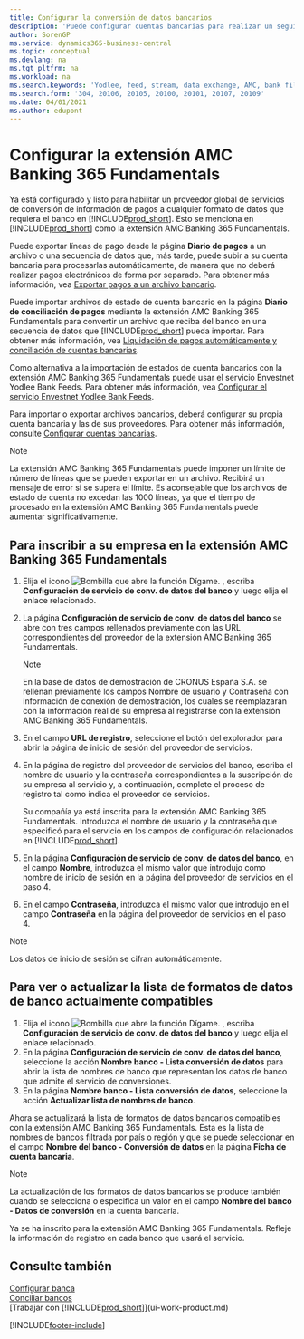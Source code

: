 ```yaml
---
title: Configurar la conversión de datos bancarios
description: 'Puede configurar cuentas bancarias para realizar un seguimiento de las transacciones e importar o exportar fuentes de bancos, como Yodlee.'
author: SorenGP
ms.service: dynamics365-business-central
ms.topic: conceptual
ms.devlang: na
ms.tgt_pltfrm: na
ms.workload: na
ms.search.keywords: 'Yodlee, feed, stream, data exchange, AMC, bank file import, bank file export, re-export, bank transfer, AMC, AMC Banking 365 Fundamentals extension, funds transfer'
ms.search.form: '304, 20106, 20105, 20100, 20101, 20107, 20109'
ms.date: 04/01/2021
ms.author: edupont
---
```

# <a name="set-up-the-amc-banking-365-fundamentals-extension"></a>Configurar la extensión AMC Banking 365 Fundamentals
Ya está configurado y listo para habilitar un proveedor global de servicios de conversión de información de pagos a cualquier formato de datos que requiera el banco en [!INCLUDE[prod_short](includes/prod_short.md)]. Esto se menciona en [!INCLUDE[prod_short](includes/prod_short.md)] como la extensión AMC Banking 365 Fundamentals.

Puede exportar líneas de pago desde la página **Diario de pagos** a un archivo o una secuencia de datos que, más tarde, puede subir a su cuenta bancaria para procesarlas automáticamente, de manera que no deberá realizar pagos electrónicos de forma por separado. Para obtener más información, vea [Exportar pagos a un archivo bancario](finance-make-payments-with-bank-data-conversion-service-or-sepa-credit-transfer.md#exporting-payments-to-a-bank-file).

Puede importar archivos de estado de cuenta bancario en la página **Diario de conciliación de pagos** mediante la extensión AMC Banking 365 Fundamentals para convertir un archivo que reciba del banco en una secuencia de datos que [!INCLUDE[prod_short](includes/prod_short.md)] pueda importar. Para obtener más información, vea [Liquidación de pagos automáticamente y conciliación de cuentas bancarias](receivables-apply-payments-auto-reconcile-bank-accounts.md).

Como alternativa a la importación de estados de cuenta bancarios con la extensión AMC Banking 365 Fundamentals puede usar el servicio Envestnet Yodlee Bank Feeds. Para obtener más información, vea [Configurar el servicio Envestnet Yodlee Bank Feeds](bank-how-setup-bank-statement-service.md).

Para importar o exportar archivos bancarios, deberá configurar su propia cuenta bancaria y las de sus proveedores. Para obtener más información, consulte [Configurar cuentas bancarias](bank-how-setup-bank-accounts.md).

> [!NOTE]  
> La extensión AMC Banking 365 Fundamentals puede imponer un límite de número de líneas que se pueden exportar en un archivo. Recibirá un mensaje de error si se supera el límite. Es aconsejable que los archivos de estado de cuenta no excedan las 1000 líneas, ya que el tiempo de procesado en la extensión AMC Banking 365 Fundamentals puede aumentar significativamente.

## <a name="to-sign-your-company-up-for-the-amc-banking-365-fundamentals-extension"></a>Para inscribir a su empresa en la extensión AMC Banking 365 Fundamentals
1. Elija el icono ![Bombilla que abre la función Dígame.](media/ui-search/search_small.png "Dígame qué desea hacer") , escriba **Configuración de servicio de conv. de datos del banco** y luego elija el enlace relacionado.  
2. La página **Configuración de servicio de conv. de datos del banco** se abre con tres campos rellenados previamente con las URL correspondientes del proveedor de la extensión AMC Banking 365 Fundamentals.

    > [!NOTE]  
    >   En la base de datos de demostración de CRONUS España S.A. se rellenan previamente los campos Nombre de usuario y Contraseña con información de conexión de demostración, los cuales se reemplazarán con la información real de su empresa al registrarse con la extensión AMC Banking 365 Fundamentals.
3. En el campo **URL de registro**, seleccione el botón del explorador para abrir la página de inicio de sesión del proveedor de servicios.  
4. En la página de registro del proveedor de servicios del banco, escriba el nombre de usuario y la contraseña correspondientes a la suscripción de su empresa al servicio y, a continuación, complete el proceso de registro tal como indica el proveedor de servicios.

    Su compañía ya está inscrita para la extensión AMC Banking 365 Fundamentals. Introduzca el nombre de usuario y la contraseña que especificó para el servicio en los campos de configuración relacionados en [!INCLUDE[prod_short](includes/prod_short.md)].

5. En la página **Configuración de servicio de conv. de datos del banco**, en el campo **Nombre**, introduzca el mismo valor que introdujo como nombre de inicio de sesión en la página del proveedor de servicios en el paso 4.
6. En el campo **Contraseña**, introduzca el mismo valor que introdujo en el campo **Contraseña** en la página del proveedor de servicios en el paso 4.

> [!NOTE]  
> Los datos de inicio de sesión se cifran automáticamente.

## <a name="to-view-or-update-the-list-of-currently-supported-bank-data-formats"></a>Para ver o actualizar la lista de formatos de datos de banco actualmente compatibles
1. Elija el icono ![Bombilla que abre la función Dígame.](media/ui-search/search_small.png "Dígame qué desea hacer") , escriba **Configuración de servicio de conv. de datos del banco** y luego elija el enlace relacionado.
2. En la página **Configuración de servicio de conv. de datos del banco**, seleccione la acción **Nombre banco - Lista conversión de datos** para abrir la lista de nombres de banco que representan los datos de banco que admite el servicio de conversiones.
3. En la página **Nombre banco - Lista conversión de datos**, seleccione la acción **Actualizar lista de nombres de banco**.

Ahora se actualizará la lista de formatos de datos bancarios compatibles con la extensión AMC Banking 365 Fundamentals. Esta es la lista de nombres de bancos filtrada por país o región y que se puede seleccionar en el campo **Nombre del banco - Conversión de datos** en la página **Ficha de cuenta bancaria**.

> [!NOTE]  
>   La actualización de los formatos de datos bancarios se produce también cuando se selecciona o especifica un valor en el campo **Nombre del banco - Datos de conversión** en la cuenta bancaria.

Ya se ha inscrito para la extensión AMC Banking 365 Fundamentals. Refleje la información de registro en cada banco que usará el servicio.

## <a name="see-also"></a>Consulte también
[Configurar banca](bank-setup-banking.md)  
[Conciliar bancos](bank-manage-bank-accounts.md)  
[Trabajar con [!INCLUDE[prod_short](includes/prod_short.md)]](ui-work-product.md)


[!INCLUDE[footer-include](includes/footer-banner.md)]
